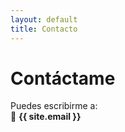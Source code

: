 ```yaml
---
layout: default
title: Contacto
---
```


# Contáctame

Puedes escribirme a:  
📧 **{{ site.email }}**